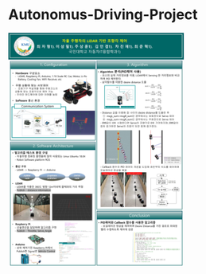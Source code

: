 # Autonomus-Driving-Project
<img src="https://github.com/junhyukch7/Autonomus-Driving-Project/blob/main/poster.jpg" width="70%">
